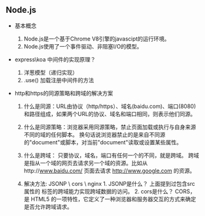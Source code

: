## Node.js
- 基本概念
  1. Node.js是一个基于Chrome V8引擎的javascipt的运行环境。
  2. Node.js使用了一个事件驱动、非阻塞I/O的模型。




- express\koa 中间件的实现原理？
  1. 洋葱模型（递归实现）
  2. .use() 加载注册中间件的方法

- http和https的同源策略和跨域的解决方案
  1. 什么是同源：URL由协议（http/https）、域名(baidu.com)、端口(8080)和路径组成，如果两个URL的协议、域名和端口相同，则表示他们同源。
  2. 什么是同源策略：浏览器采用同源策略，禁止页面加载或执行与自身来源不同的域的任何脚本。
                    换句话说浏览器禁止的是来自不同源的"document"或脚本，对当前"document"读取或设置某些属性。
  3. 什么是跨域： 只要协议，域名，端口有任何一个的不同，就是跨域。
                跨域是指从一个域的网页去请求另一个域的资源。比如从http://www.baidu.com/ 页面去请求 http://www.google.com 的资源。

  4. 解决方法: JSONP \ cors \ nginx 
              1. JSONP是什么？
                  上面提到过包含src属性的 <script>标签可以加载跨域资源。 JSONP就是利用</script>标签的跨域能力实现跨域数据的访问。
              2. cors是什么？
                  CORS，是 HTML5 的一项特性，它定义了一种浏览器和服务器交互的方式来确定是否允许跨域请求。